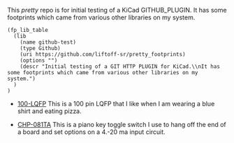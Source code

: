 This *pretty* repo is for initial testing of a KiCad GITHUB_PLUGIN.
It has some footprints which came from various other libraries on my system.

    (fp_lib_table
      (lib
        (name github-test)
        (type Github)
        (uri https://github.com/liftoff-sr/pretty_footprints)
        (options "")
        (descr "Initial testing of a GIT HTTP PLUGIN for KiCad.\\nIt has some footprints which came from various other libraries on my system.")
      )
    )


* [100-LQFP](https://raw.github.com/liftoff-sr/pretty_footprints/master/100-LQFP.kicad_mod)
This is a 100 pin LQFP that I like when I am wearing a blue shirt and eating pizza.

* [CHP-081TA](https://raw.github.com/liftoff-sr/pretty_footprints/master/CHP-081TA.kicad_mod)
This is a piano key toggle switch I use to hang off the end of a board and set options on a 4.-20 ma input circuit.
